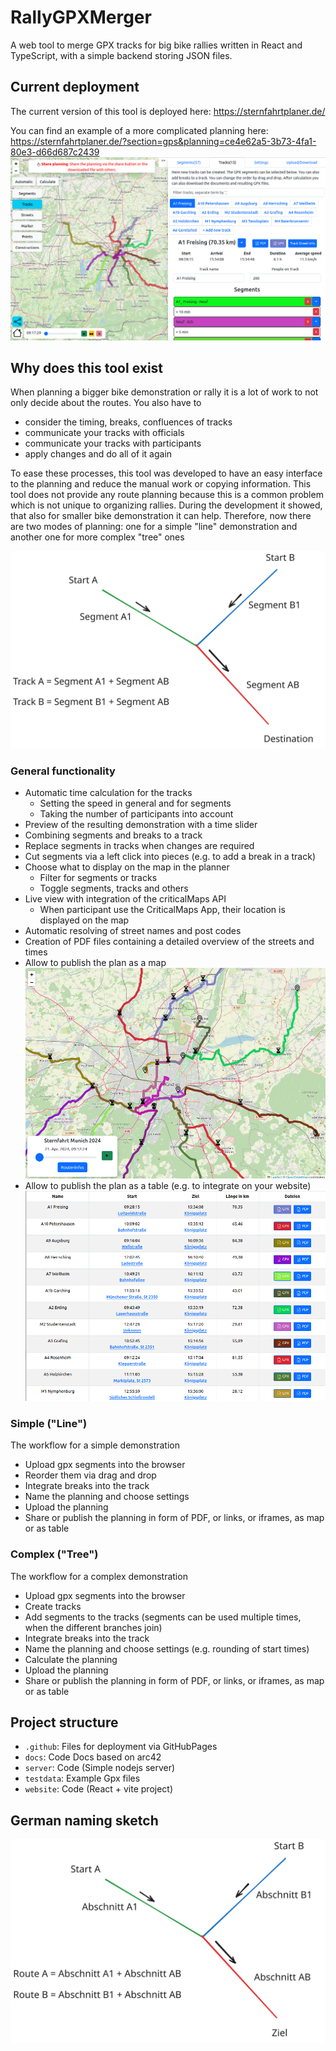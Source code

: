 # RallyGPXMerger
A web tool to merge GPX tracks for big bike rallies written in React and TypeScript, with a simple backend storing JSON files.

## Current deployment

The current version of this tool is deployed here: 
https://sternfahrtplaner.de/

You can find an example of a more complicated planning here: 
https://sternfahrtplaner.de/?section=gps&planning=ce4e62a5-3b73-4fa1-80e3-d66d687c2439
![Sketch](./docs/images/planner.png)


## Why does this tool exist
When planning a bigger bike demonstration or rally it is a lot of work to not only decide about the routes. You also have to
* consider the timing, breaks, confluences of tracks
* communicate your tracks with officials
* communicate your tracks with participants
* apply changes and do all of it again


To ease these processes, this tool was developed to have an easy interface to the planning and reduce the manual work or copying information.
This tool does not provide any route planning because this is a common problem which is not unique to organizing rallies.
During the development it showed, that also for smaller bike demonstration it can help.
Therefore, now there are two modes of planning: one for a simple "line" demonstration and another one for more complex "tree" ones 

![Sketch](./docs/images/englishSketch.svg)

### General functionality
* Automatic time calculation for the tracks
  * Setting the speed in general and for segments
  * Taking the number of participants into account
* Preview of the resulting demonstration with a time slider
* Combining segments and breaks to a track
* Replace segments in tracks when changes are required
* Cut segments via a left click into pieces (e.g. to add a break in a track)
* Choose what to display on the map in the planner
  * Filter for segments or tracks
  * Toggle segments, tracks and others
* Live view with integration of the criticalMaps API
  * When participant use the CriticalMaps App, their location is displayed on the map
* Automatic resolving of street names and post codes
* Creation of PDF files containing a detailed overview of the streets and times
* Allow to publish the plan as a map
![Sketch](./docs/images/map.png)
* Allow to publish the plan as a table (e.g. to integrate on your website)
![Sketch](./docs/images/table.png)

### Simple ("Line")

The workflow for a simple demonstration

* Upload gpx segments into the browser
* Reorder them via drag and drop
* Integrate breaks into the track
* Name the planning and choose settings
* Upload the planning
* Share or publish the planning in form of PDF, or links, or iframes, as map or as table 

### Complex ("Tree")

The workflow for a complex demonstration

* Upload gpx segments into the browser
* Create tracks
* Add segments to the tracks (segments can be used multiple times, when the different branches join)
* Integrate breaks into the track
* Name the planning and choose settings (e.g. rounding of start times)
* Calculate the planning
* Upload the planning
* Share or publish the planning in form of PDF, or links, or iframes, as map or as table

## Project structure

* ```.github```: Files for deployment via GitHubPages
* ```docs```: Code Docs based on arc42
* ```server```: Code (Simple nodejs server)
* ```testdata```: Example Gpx files
* ```website```: Code (React + vite project)

## German naming sketch

![Sketch](./docs/images/germanSketch.svg)
